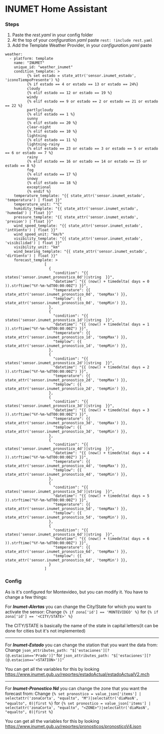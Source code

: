 # INUMET Home Assistant

### Steps
1) Paste the _rest.yaml_ in your config folder
2) At the top of your _configuration.yaml_ paste ```rest: !include rest.yaml```
3) Add the Template Weather Provider, in your _configuration.yaml_ paste 
```
weather:
  - platform: template
    name: "INUMET"
    unique_id: "weather_inumet"
    condition_template: >
          {% set estado = state_attr('sensor.inumet_estado', 'iconoTiempoPresente') %}
          {% if estado == 4 or estado == 13 or estado == 24%}
          cloudy
          {% elif estado == 12 or estado == 19 %}
          windy
          {% elif estado == 9 or estado == 2 or estado == 21 or estado == 22 %}
          partlycloudy
          {% elif estado == 1 %}
          sunny
          {% elif estado == 20 %}
          clear-night
          {% elif estado == 10 %}
          lightning
          {% elif estado == 11 %}
          lightning-rainy
          {% elif estado == 23 or estado == 3 or estado == 5 or estado == 6 or estado == 7 %}
          rainy
          {% elif estado == 16 or estado == 14 or estado == 15 or estado == 8 %}
          fog
          {% elif estado == 17 %}
          snowy
          {% elif estado == 18 %}
          exceptional
          {% endif %}
    temperature_template: "{{ state_attr('sensor.inumet_estado', 'temperatura') | float }}"
    temperature_unit: "°C"
    humidity_template: "{{ state_attr('sensor.inumet_estado', 'humedad') | float }}"
    pressure_template: "{{ state_attr('sensor.inumet_estado', 'presion') | float }}"
    wind_speed_template: "{{ state_attr('sensor.inumet_estado', 'intViento') | float }}"
    wind_speed_unit: "km/h"
    visibility_template: "{{ state_attr('sensor.inumet_estado', 'visibilidad') | float }}"
    visibility_unit: "km"
    wind_bearing_template: "{{ state_attr('sensor.inumet_estado', 'dirViento') | float }}"
    forecast_template: >
                  [
                    {
                      "condition": "{{ states('sensor.inumet_pronostico_0d')|string  }}",
                      "datetime": "{{ (now() + timedelta( days = 0 )).strftime("%Y-%m-%dT00:00:00Z") }}",
                      "temperature": {{ state_attr('sensor.inumet_pronostico_0d', 'tempMax') }},
                      "templow": {{ state_attr('sensor.inumet_pronostico_0d', 'tempMin') }},
                    },
                    {
                      "condition": "{{ states('sensor.inumet_pronostico_1d')|string  }}",
                      "datetime": "{{ (now() + timedelta( days = 1 )).strftime("%Y-%m-%dT00:00:00Z") }}",
                      "temperature": {{ state_attr('sensor.inumet_pronostico_1d', 'tempMax') }},
                      "templow": {{ state_attr('sensor.inumet_pronostico_1d', 'tempMin') }},
                    },
                    {
                      "condition": "{{ states('sensor.inumet_pronostico_2d')|string  }}",
                      "datetime": "{{ (now() + timedelta( days = 2 )).strftime("%Y-%m-%dT00:00:00Z") }}",
                      "temperature": {{ state_attr('sensor.inumet_pronostico_2d', 'tempMax') }},
                      "templow": {{ state_attr('sensor.inumet_pronostico_2d', 'tempMin') }},
                    },
                    {
                      "condition": "{{ states('sensor.inumet_pronostico_3d')|string  }}",
                      "datetime": "{{ (now() + timedelta( days = 3 )).strftime("%Y-%m-%dT00:00:00Z") }}",
                      "temperature": {{ state_attr('sensor.inumet_pronostico_3d', 'tempMax') }},
                      "templow": {{ state_attr('sensor.inumet_pronostico_3d', 'tempMin') }},
                    },
                    {
                      "condition": "{{ states('sensor.inumet_pronostico_4d')|string  }}",
                      "datetime": "{{ (now() + timedelta( days = 4 )).strftime("%Y-%m-%dT00:00:00Z") }}",
                      "temperature": {{ state_attr('sensor.inumet_pronostico_4d', 'tempMax') }},
                      "templow": {{ state_attr('sensor.inumet_pronostico_4d', 'tempMin') }},
                    },
                    {
                      "condition": "{{ states('sensor.inumet_pronostico_5d')|string  }}",
                      "datetime": "{{ (now() + timedelta( days = 5 )).strftime("%Y-%m-%dT00:00:00Z") }}",
                      "temperature": {{ state_attr('sensor.inumet_pronostico_5d', 'tempMax') }},
                      "templow": {{ state_attr('sensor.inumet_pronostico_5d', 'tempMin') }},
                    },
                    {
                      "condition": "{{ states('sensor.inumet_pronostico_6d')|string  }}",
                      "datetime": "{{ (now() + timedelta( days = 6 )).strftime("%Y-%m-%dT00:00:00Z") }}",
                      "temperature": {{ state_attr('sensor.inumet_pronostico_6d', 'tempMax') }},
                      "templow": {{ state_attr('sensor.inumet_pronostico_6d', 'tempMin') }},
                    }
                  ]
```
### Config
As is it's configured for Montevideo, but you can modify it.
You have to change a few things:

For **_Inumet-Alertas_** you can change the City/State for which you want to activate the sensor:
Change ```{% if zona['id'] == 'MONTEVIDEO' %}``` for ```{% if zona['id'] == '<CITY/STATE>' %}```

The CITY/STATE is basically the name of the state in capital letters(it can be done for cities but it's not implemented)
___
For **_Inumet-Estado_** you can change the station that you want the data from:
Change ```json_attributes_path: "$['estaciones'][?(@.estacion=='Prado')]"``` for ```json_attributes_path: "$['estaciones'][?(@.estacion=='<STATION>')]"```

You can get all the variables for this by looking <https://www.inumet.gub.uy/reportes/estadoActual/estadoActualV2.mch>
___
For **_Inumet-Pronostico Nd_** you can change the zone that you want the forecast from:
Change ```{% set pronostico = value_json['items'] | selectattr('zonaCorta', "equalto", "M")|selectattr('diaMasN', "equalto", 0)|first %}``` for ```{% set pronostico = value_json['items'] | selectattr('zonaCorta', "equalto", "<ZONE>")|selectattr('diaMasN', "equalto", 0)|first %}```

You can get all the variables for this by looking <https://www.inumet.gub.uy/reportes/pronosticos/pronosticoV4.json>

